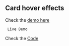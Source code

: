 ## Card hover effects

Check the [demo here](https://card-hover-effects.vercel.app/)

 ```
  Live Demo
 ```
 
Check the [Code](https://github.com/LuisSilvah/Mini-projetos/tree/main/Card%20Hover%20Effects)
